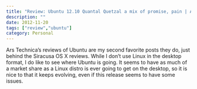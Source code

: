 ```yaml
---
title: "Review: Ubuntu 12.10 Quantal Quetzal a mix of promise, pain | Ars Technica"
description: ""
date: 2012-11-20
tags: ["review","ubuntu"]
category: Personal
---
```



Ars Technica’s reviews of Ubuntu are my second favorite posts they do, just behind the Siracusa OS X reviews. While I don’t use Linux in the desktop format, I do like to see where Ubuntu is going. It seems to have as much of a market share as a Linux distro is ever going to get on the desktop, so it is nice to that it keeps evolving, even if this release seems to have some issues.
